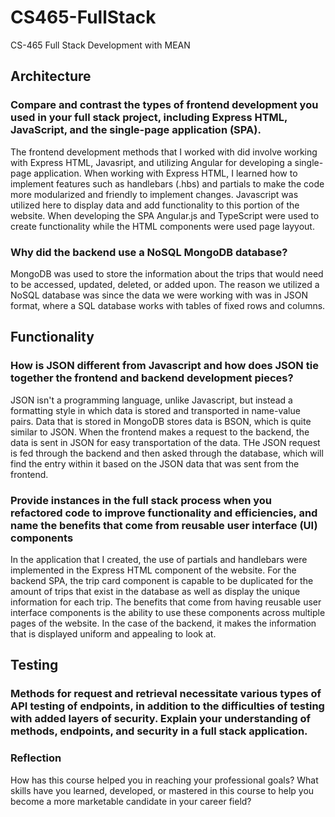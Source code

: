 # CS465-FullStack
CS-465 Full Stack Development with MEAN

## Architecture 
### Compare and contrast the types of frontend development you used in your full stack project, including Express HTML, JavaScript, and the single-page application (SPA).

The frontend development methods that I worked with did involve working with Express HTML, Javasript, and utilizing Angular for developing a single-page application. When working with Express HTML, I learned how to implement features such as handlebars (.hbs) and partials to make the code more modularized and friendly to implement changes. Javascript was utilized here to display data and add functionality to this portion of the website. When developing the SPA Angular.js and TypeScript were used to create functionality while the HTML components were used page layyout.

### Why did the backend use a NoSQL MongoDB database?

MongoDB was used to store the information about the trips that would need to be accessed, updated, deleted, or added upon. The reason we utilized a NoSQL database was since the data we were working with was in JSON format, where a SQL database works with tables of fixed rows and columns.

## Functionality 
### How is JSON different from Javascript and how does JSON tie together the frontend and backend development pieces?

JSON isn't a programming language, unlike Javascript, but instead a formatting style in which data is stored and transported in name-value pairs. Data that is stored in MongoDB stores data is BSON, which is quite similar to JSON. When the frontend makes a request to the backend, the data is sent in JSON for easy transportation of the data. THe JSON request is fed through the backend and then asked through the database, which will find the entry within it based on the JSON data that was sent from the frontend.

### Provide instances in the full stack process when you refactored code to improve functionality and efficiencies, and name the benefits that come from reusable user interface (UI) components

In the application that I created, the use of partials and handlebars were implemented in the Express HTML component of the website. For the backend SPA, the trip card component is capable to be duplicated for the amount of trips that exist in the database as well as display the unique information for each trip. The benefits that come from having reusable user interface components is the ability to use these components across multiple pages of the website. In the case of the backend, it makes the information that is displayed uniform and appealing to look at.

## Testing 
### Methods for request and retrieval necessitate various types of API testing of endpoints, in addition to the difficulties of testing with added layers of security. Explain your understanding of methods, endpoints, and security in a full stack application.



### Reflection 
How has this course helped you in reaching your professional goals? What skills have you learned, developed, or mastered in this course to help you become a more marketable candidate in your career field?
